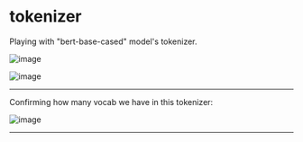 # tokenizer
Playing with "bert-base-cased" model's tokenizer.

![image](https://github.com/user-attachments/assets/43e207af-3f33-4137-9d82-2ac6292aa589)

![image](https://github.com/user-attachments/assets/bb94b8d6-5def-45b7-b765-0f939f3a6120)

----------------------------------------------------

Confirming how many vocab we have in this tokenizer:

![image](https://github.com/user-attachments/assets/db168fb6-d427-486c-a0af-62acd059778a)

---------------------------------------------------

